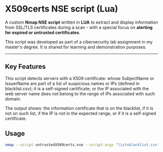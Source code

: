 # X509certs NSE script (Lua)

A custom **Nmap NSE script** written in **LUA** to extract and display information from SSL/TLS certificates during a scan - with a special focus on **alerting for expired or untrusted certificates**.

This script was developed as part of a cibersecurity lab assignment in my master's degree. It is shared for learning and demonstration purposes.

---

## Key Features

This script detects servers with a X509 certificate: whose SubjectName or IssuerName are part of a list of suspicious names or IPs (defined in blacklist.csv); it is a self-signed certificate; or the IP associated with the web server name does not belong to the range of IPs associated with such domain.

The output shows: the information certificate that is on the blacklist, if it is not on such list, if the IP is not in the expected range, or if it is a self-signed certificate.

## Usage

```bash
nmap --script untrustedX509certs.nse --script-args "list=blacklist.csv" -p 443 <target>
